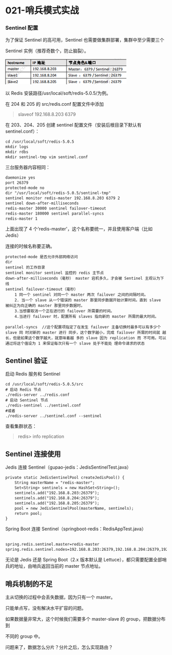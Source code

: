 # 021-哨兵模式实战

### **Sentinel 配置** 

为了保证 Sentinel 的高可用，Sentinel 也需要做集群部署，集群中至少需要三个 

Sentinel 实例（推荐奇数个，防止脑裂）。

![image-20200807172826034](../../../assets/image-20200807172826034.png)

以 Redis 安装路径/usr/local/soft/redis-5.0.5/为例。

在 204 和 205 的 src/redis.conf 配置文件中添加

> slaveof 192.168.8.203 6379

在 203、204、205 创建 sentinel 配置文件（安装后根目录下默认有 sentinel.conf）：

```
cd /usr/local/soft/redis-5.0.5 
mkdir logs 
mkdir rdbs 
mkdir sentinel-tmp vim sentinel.conf
```

三台服务器内容相同：

```
daemonize yes 
port 26379 
protected-mode no 
dir "/usr/local/soft/redis-5.0.5/sentinel-tmp"
sentinel monitor redis-master 192.168.8.203 6379 2
sentinel down-after-milliseconds 
redis-master 30000 sentinel failover-timeout 
redis-master 180000 sentinel parallel-syncs 
redis-master 1
```

上面出现了 4 个'redis-master'，这个名称要统一，并且使用客户端（比如 Jedis） 

连接的时候名称要正确。

```
protected-mode 是否允许外部网络访问 
dir 
sentinel 的工作目录 
sentinel monitor sentinel 监控的 redis 主节点 
down-after-milliseconds（毫秒） master 宕机多久，才会被 Sentinel 主观认为下线 
sentinel failover-timeout（毫秒） 
    1 同一个 sentinel 对同一个 master 两次 failover 之间的间隔时间。
    2. 当一个 slave 从一个错误的 master 那里同步数据开始计算时间。直到 slave 被纠正为向正确的 master 那里同步数据时。 
    3.当想要取消一个正在进行的 failover 所需要的时间。 
    4.当进行 failover 时，配置所有 slaves 指向新的 master 所需的最大时间。 

parallel-syncs  //这个配置项指定了在发生 failover 主备切换时最多可以有多少个 slave 同 时对新的 master 进行 同步，这个数字越小，完成 failover 所需的时间就 越长，但是如果这个数字越大，就意味着越 多的 slave 因为 replication 而 不可用。可以通过将这个值设为 1 来保证每次只有一个 slave 处于不能处 理命令请求的状态
```

## **Sentinel 验证** 

启动 Redis 服务和 Sentinel 

```
cd /usr/local/soft/redis-5.0.5/src 
# 启动 Redis 节点 
./redis-server ../redis.conf
# 启动 Sentinel 节点 
./redis-sentinel ../sentinel.conf 
#或者 
./redis-server ../sentinel.conf --sentinel
```

查看集群状态：

> redis> info replication 

## **Sentinel 连接使用**

Jedis 连接 Sentinel（gupao-jedis：JedisSentinelTest.java）

```
private static JedisSentinelPool createJedisPool() { 
    String masterName = "redis-master"; 
    Set<String> sentinels = new HashSet<String>(); 
    sentinels.add("192.168.8.203:26379"); 
    sentinels.add("192.168.8.204:26379"); 
    sentinels.add("192.168.8.205:26379"); 
    pool = new JedisSentinelPool(masterName, sentinels); 
    return pool; 
}

```

Spring Boot 连接 Sentinel（springboot-redis：RedisAppTest.java）

```

spring.redis.sentinel.master=redis-master spring.redis.sentinel.nodes=192.168.8.203:26379,192.168.8.204:26379,192.168.8.205:2637
```



无论是 Jedis 还是 Spring Boot（2.x 版本默认是 Lettuce），都只需要配置全部哨 兵的地址，由哨兵返回当前的 master 节点地址。

## **哨兵机制的不足**

主从切换的过程中会丢失数据，因为只有一个 master。 

只能单点写，没有解决水平扩容的问题。 

如果数据量非常大，这个时候我们需要多个 master-slave 的 group，把数据分布到 

不同的 group 中。 

问题来了，数据怎么分片？分片之后，怎么实现路由？
